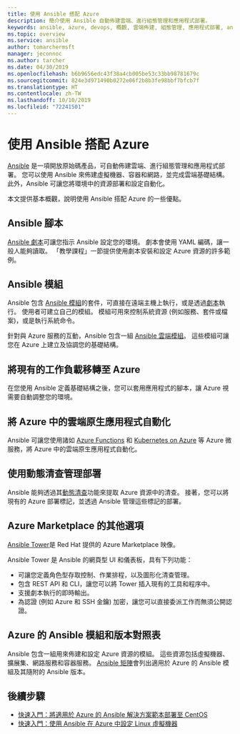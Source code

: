 ```yaml
---
title: 使用 Ansible 搭配 Azure
description: 簡介使用 Ansible 自動佈建雲端、進行組態管理和應用程式部署。
keywords: ansible, azure, devops, 概觀, 雲端佈建, 組態管理, 應用程式部署, ansible 模組, ansible 腳本
ms.topic: overview
ms.service: ansible
author: tomarchermsft
manager: jeconnoc
ms.author: tarcher
ms.date: 04/30/2019
ms.openlocfilehash: b6b9656edc43f38a4cb005be53c33bb98781679c
ms.sourcegitcommit: 824e3d971490b0272e06f2b8b3fe98bbf7bfcb7f
ms.translationtype: HT
ms.contentlocale: zh-TW
ms.lasthandoff: 10/10/2019
ms.locfileid: "72241501"
---
```

# <a name="using-ansible-with-azure"></a>使用 Ansible 搭配 Azure

[Ansible](https://www.ansible.com) 是一項開放原始碼產品，可自動佈建雲端、進行組態管理和應用程式部署。 您可以使用 Ansible 來佈建虛擬機器、容器和網路，並完成雲端基礎結構。 此外，Ansible 可讓您將環境中的資源部署和設定自動化。

本文提供基本概觀，說明使用 Ansible 搭配 Azure 的一些優點。

## <a name="ansible-playbooks"></a>Ansible 腳本

[Ansible 劇本](https://docs.ansible.com/ansible/latest/playbooks.html)可讓您指示 Ansible 設定您的環境。 劇本會使用 YAML 編碼，讓一般人能夠讀取。 「教學課程」一節提供使用劇本安裝和設定 Azure 資源的許多範例。 

## <a name="ansible-modules"></a>Ansible 模組

Ansible 包含 [Ansible 模組](https://docs.ansible.com/ansible/latest/modules_by_category.html)的套件，可直接在遠端主機上執行，或是透過[劇本](https://docs.ansible.com/ansible/latest/playbooks.html)執行。 使用者可建立自己的模組。 模組可用來控制系統資源 (例如服務、套件或檔案)，或是執行系統命令。

針對與 Azure 服務的互動，Ansible 包含一組 [Ansible 雲端模組](https://docs.ansible.com/ansible/list_of_cloud_modules.html#azure)。 這些模組可讓您在 Azure 上建立及協調您的基礎結構。 

## <a name="migrate-existing-workload-to-azure"></a>將現有的工作負載移轉至 Azure

在您使用 Ansible 定義基礎結構之後，您可以套用應用程式的腳本，讓 Azure 視需要自動調整您的環境。 

## <a name="automate-cloud-native-application-in-azure"></a>將 Azure 中的雲端原生應用程式自動化

Ansible 可讓您使用諸如 [Azure Functions](https://azure.microsoft.com//services/functions/) 和 [Kubernetes on Azure](https://azure.microsoft.com/services/container-service/kubernetes/) 等 Azure 微服務，將 Azure 中的雲端原生應用程式自動化。  

## <a name="manage-deployments-with-dynamic-inventory"></a>使用動態清查管理部署

Ansible 能夠透過其[動態清查](https://docs.ansible.com/ansible/intro_dynamic_inventory.html)功能來提取 Azure 資源中的清查。 接著，您可以將現有的 Azure 部署標記，並透過 Ansible 管理這些標記的部署。

## <a name="additional-azure-marketplace-options"></a>Azure Marketplace 的其他選項

[Ansible Tower](https://azuremarketplace.microsoft.com/marketplace/apps/redhat.ansible-tower)是 Red Hat 提供的 Azure Marketplace 映像。 

Ansible Tower 是 Ansible 的網頁型 UI 和儀表板，具有下列功能：

* 可讓您定義角色型存取控制、作業排程，以及圖形化清查管理。 
* 包含 REST API 和 CLI，讓您可以將 Tower 插入現有的工具和程序中。 
* 支援劇本執行的即時輸出。 
* 為認證 (例如 Azure 和 SSH 金鑰) 加密，讓您可以直接委派工作而無須公開認證。

## <a name="ansible-module-and-version-matrix-for-azure"></a>Azure 的 Ansible 模組和版本對照表

Ansible 包含一組用來佈建和設定 Azure 資源的模組。 這些資源包括虛擬機器、擴展集、網路服務和容器服務。 [Ansible 矩陣](./ansible-matrix.md)會列出適用於 Azure 的 Ansible 模組及其隨附的 Ansible 版本。

## <a name="next-steps"></a>後續步驟

- [快速入門：將適用於 Azure 的 Ansible 解決方案範本部署至 CentOS](./ansible-deploy-solution-template.md)
- [快速入門：使用 Ansible 在 Azure 中設定 Linux 虛擬機器](/azure/virtual-machines/linux/ansible-install-configure?toc=%2Fazure%2Fansible%2Ftoc.json&bc=%2Fazure%2Fbread%2Ftoc.json)